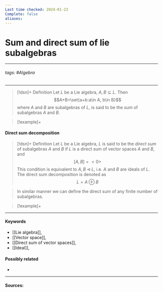 ```yaml
---
Last time checked: 2024-01-23
Complete: false
aliases:
---
```

# Sum and direct sum of lie subalgebras
***
###### tags: #Algebra 
***
>[!dsn]+ Definition
>Let $L$ be a Lie algebra, $A,B\subseteq L$. Then
>$$A+B=\set{a+b:a\in A, b\in B}$$
>where $A$ and $B$ are subalgebras of $L$, is said to be the *sum* of subalgebras $A$ and $B$. 

>[!example]+
>
#### Direct sum decomposition
>[!dsn]+ Definition
>Let $L$ be a Lie algebra, $L$ is said to be the *direct sum* of subalgebras $A$ and $B$ if $L$ is a direct sum of vector spaces  $A$ and $B$, and 
>$$[A,B]=<0>$$
>This condition is equivalent to $A,B\triangleleft L$, i.e. $A$ and $B$ are ideals of $L$. The direct sum decomposition is denoted as 
>$$L=A\oplus B$$

>In similar manner we can define the direct sum of any finite number of subalgebras.

>[!example]+ 
>
***
#### Keywords
- [[Lie algebra]],
- [[Vector space]],
- [[Direct sum of vector spaces]],
- [[Ideal]],
#### Possibly related
- 
***
#### Sources: